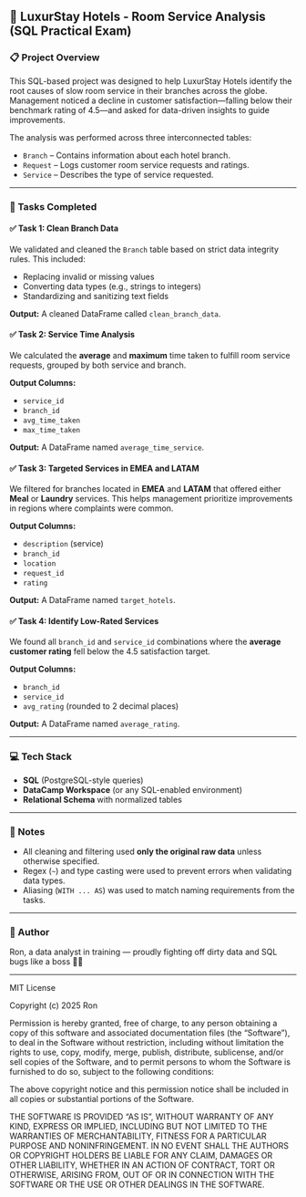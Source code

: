 ## 🏨 LuxurStay Hotels - Room Service Analysis (SQL Practical Exam)

### 📋 Project Overview

This SQL-based project was designed to help LuxurStay Hotels identify the root causes of slow room service in their branches across the globe. Management noticed a decline in customer satisfaction—falling below their benchmark rating of 4.5—and asked for data-driven insights to guide improvements.

The analysis was performed across three interconnected tables:

* `Branch` – Contains information about each hotel branch.
* `Request` – Logs customer room service requests and ratings.
* `Service` – Describes the type of service requested.

---

### 🧠 Tasks Completed

#### ✅ **Task 1: Clean Branch Data**

We validated and cleaned the `Branch` table based on strict data integrity rules. This included:

* Replacing invalid or missing values
* Converting data types (e.g., strings to integers)
* Standardizing and sanitizing text fields

**Output:** A cleaned DataFrame called `clean_branch_data`.

#### ✅ **Task 2: Service Time Analysis**

We calculated the **average** and **maximum** time taken to fulfill room service requests, grouped by both service and branch.

**Output Columns:**

* `service_id`
* `branch_id`
* `avg_time_taken`
* `max_time_taken`

**Output:** A DataFrame named `average_time_service`.

#### ✅ **Task 3: Targeted Services in EMEA and LATAM**

We filtered for branches located in **EMEA** and **LATAM** that offered either **Meal** or **Laundry** services. This helps management prioritize improvements in regions where complaints were common.

**Output Columns:**

* `description` (service)
* `branch_id`
* `location`
* `request_id`
* `rating`

**Output:** A DataFrame named `target_hotels`.

#### ✅ **Task 4: Identify Low-Rated Services**

We found all `branch_id` and `service_id` combinations where the **average customer rating** fell below the 4.5 satisfaction target.

**Output Columns:**

* `branch_id`
* `service_id`
* `avg_rating` (rounded to 2 decimal places)

**Output:** A DataFrame named `average_rating`.

---

### 💻 Tech Stack

* **SQL** (PostgreSQL-style queries)
* **DataCamp Workspace** (or any SQL-enabled environment)
* **Relational Schema** with normalized tables

---

### 📎 Notes

* All cleaning and filtering used **only the original raw data** unless otherwise specified.
* Regex (`~`) and type casting were used to prevent errors when validating data types.
* Aliasing (`WITH ... AS`) was used to match naming requirements from the tasks.

---

### 🙌 Author

Ron, a data analyst in training — proudly fighting off dirty data and SQL bugs like a boss 🐍💪

---
MIT License

Copyright (c) 2025 Ron

Permission is hereby granted, free of charge, to any person obtaining a copy
of this software and associated documentation files (the “Software”), to deal
in the Software without restriction, including without limitation the rights
to use, copy, modify, merge, publish, distribute, sublicense, and/or sell
copies of the Software, and to permit persons to whom the Software is
furnished to do so, subject to the following conditions:

The above copyright notice and this permission notice shall be included in all
copies or substantial portions of the Software.

THE SOFTWARE IS PROVIDED “AS IS”, WITHOUT WARRANTY OF ANY KIND, EXPRESS OR
IMPLIED, INCLUDING BUT NOT LIMITED TO THE WARRANTIES OF MERCHANTABILITY,
FITNESS FOR A PARTICULAR PURPOSE AND NONINFRINGEMENT. IN NO EVENT SHALL THE
AUTHORS OR COPYRIGHT HOLDERS BE LIABLE FOR ANY CLAIM, DAMAGES OR OTHER
LIABILITY, WHETHER IN AN ACTION OF CONTRACT, TORT OR OTHERWISE, ARISING FROM,
OUT OF OR IN CONNECTION WITH THE SOFTWARE OR THE USE OR OTHER DEALINGS IN THE
SOFTWARE.

